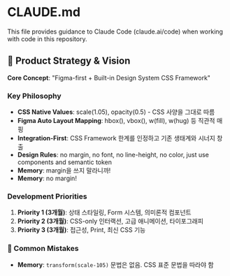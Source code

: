 # CLAUDE.md

This file provides guidance to Claude Code (claude.ai/code) when working with code in this repository.

## 🎯 Product Strategy & Vision

**Core Concept**: "Figma-first + Built-in Design System CSS Framework"

### Key Philosophy
- **CSS Native Values**: scale(1.05), opacity(0.5) - CSS 사양을 그대로 따름
- **Figma Auto Layout Mapping**: hbox(), vbox(), w(fill), w(hug) 등 직관적 매핑
- **Integration-First**: CSS Framework 한계를 인정하고 기존 생태계와 시너지 창출
- **Design Rules**: no margin, no font, no line-height, no color, just use components and semantic token
- **Memory**: margin을 쓰지 말라니까!
- **Memory**: no margin!

### Development Priorities
1. **Priority 1 (3개월)**: 상태 스타일링, Form 시스템, 의미론적 컴포넌트
2. **Priority 2 (3개월)**: CSS-only 인터랙션, 고급 애니메이션, 타이포그래피
3. **Priority 3 (3개월)**: 접근성, Print, 최신 CSS 기능

### 🚫 Common Mistakes
- **Memory**: `transform(scale-105)` 문법은 없음. CSS 표준 문법을 따라야 함